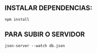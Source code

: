 ## INSTALAR DEPENDENCIAS:
```npm install```

## PARA SUBIR O SERVIDOR
```json-server --watch db.json```